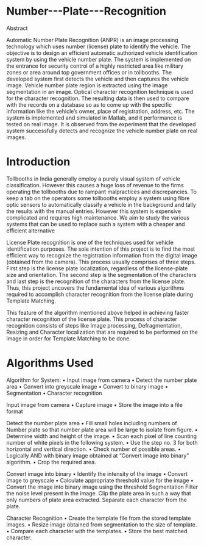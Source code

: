 # Number---Plate---Recognition
Abstract

Automatic Number Plate Recognition (ANPR) is an image processing technology which uses number (license) plate to identify the vehicle. The objective is to design an efficient automatic authorized vehicle identification system by using the vehicle number plate. The system is implemented on the entrance for security control of a highly restricted area like military zones or area around top government offices or in tollbooths.  The developed system first detects the vehicle and then captures the vehicle image. Vehicle number plate region is extracted using the image segmentation in an image. Optical character recognition technique is used for the character recognition. The resulting data is then used to compare with the records on a database so as to come up with the specific information like the vehicle’s owner, place of registration, address, etc. The system is implemented and simulated in Matlab, and it performance is tested on real image. It is observed from the experiment that the developed system successfully detects and recognize the vehicle number plate on real images.

# Introduction
Tollbooths in India generally employ a purely visual system of vehicle classification. However this causes a huge loss of revenue to the firms operating the tollbooths due to rampant malpractices and discrepancies. To keep a tab on the operators some tollbooths employ a system using fibre optic sensors to automatically classify a vehicle in the background and tally the results with the manual entries. However this system is expensive complicated and requires high maintenance. We aim to study the various systems that can be used to replace such a system with a cheaper and efficient alternative 

License Plate recognition is one of the techniques used for vehicle identification purposes. The sole intention of this project is to find the most efficient way to recognize the registration information from the digital image (obtained from the camera). This process usually comprises of three steps. First step is the license plate localization, regardless of the license-plate size and orientation. The second step is the segmentation of the characters and last step is the recognition of the characters from the license plate. Thus, this project uncovers the fundamental idea of various algorithms required to accomplish character recognition from the license plate during Template Matching. 

This feature of the algorithm mentioned above helped in achieving faster character recognition of the license plate. This process of character recognition consists of steps like Image processing, Defragmentation, Resizing and Character localization that are required to be performed on the image in order for Template Matching to be done.

# Algorithms Used 
Algorithm for System:
•	Input image from camera
•	Detect the number plate area
•	Convert into greyscale image
•	Convert to binary image
•	Segmentation
•	Character recognition

Input image from camera
•	Capture image
•	Store the image into a file format

Detect the number plate area
•	Fill small holes including numbers of Number plate so that number plate area will be large to isolate from figure.
•	Determine width and height of the image.
•	 Scan each pixel of line counting number of white pixels in the following system.
•	 Use the step no. 3 for both horizontal and vertical direction.
•	Check number of possible areas.
•	Logically AND with binary image obtained at “Convert image into binary”
algorithm.
•	Crop the required area.

Convert image into binary
•	Identify the intensity of the image
•	Convert image to greyscale
•	Calculate appropriate threshold value for the image
•	Convert the image into binary image using the threshold
Segmentation
    Filter the noise level present in the image.
    Clip the plate area in such a way that only numbers of plate area extracted.
    Separate each character from the plate.

Character Recognition
•	Create the template file from the stored template images.
•	Resize image obtained from segmentation to the size of template.
•	Compare each character with the templates.
•	Store the best matched character.

